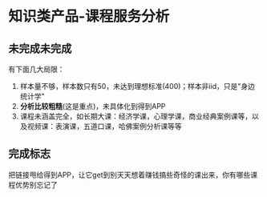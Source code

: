 # 知识类产品-课程服务分析

## 未完成未完成
有下面几大局限：
1. 样本量不够，样本数只有50，未达到理想标准(400)；样本非iid，只是"身边统计学"
2. **分析比较粗糙**(这是重点)，未具体化到得到APP
3. 课程未涵盖完全，如长期大课：经济学课，心理学课，商业经典案例课等，以及视频课：表演课，五道口课，哈佛案例分析课等等

## 完成标志
把链接甩给得到APP，让它get到别天天想着赚钱搞些奇怪的课出来，你有哪些课程优势别忘记了
